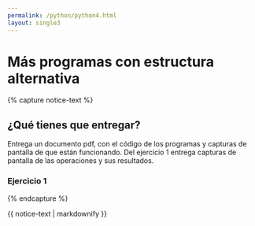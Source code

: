 ```yaml
---
permalink: /python/python4.html
layout: single3
---
```


# Más programas con estructura alternativa

{% capture notice-text %}

## ¿Qué tienes que entregar?

Entrega un documento pdf, con el código de los programas y capturas de pantalla de que están funcionando. Del ejercicio 1 entrega capturas de pantalla de las operaciones y sus resultados.

### Ejercicio 1



{% endcapture %}<div class="notice--info">{{ notice-text | markdownify }}</div>
